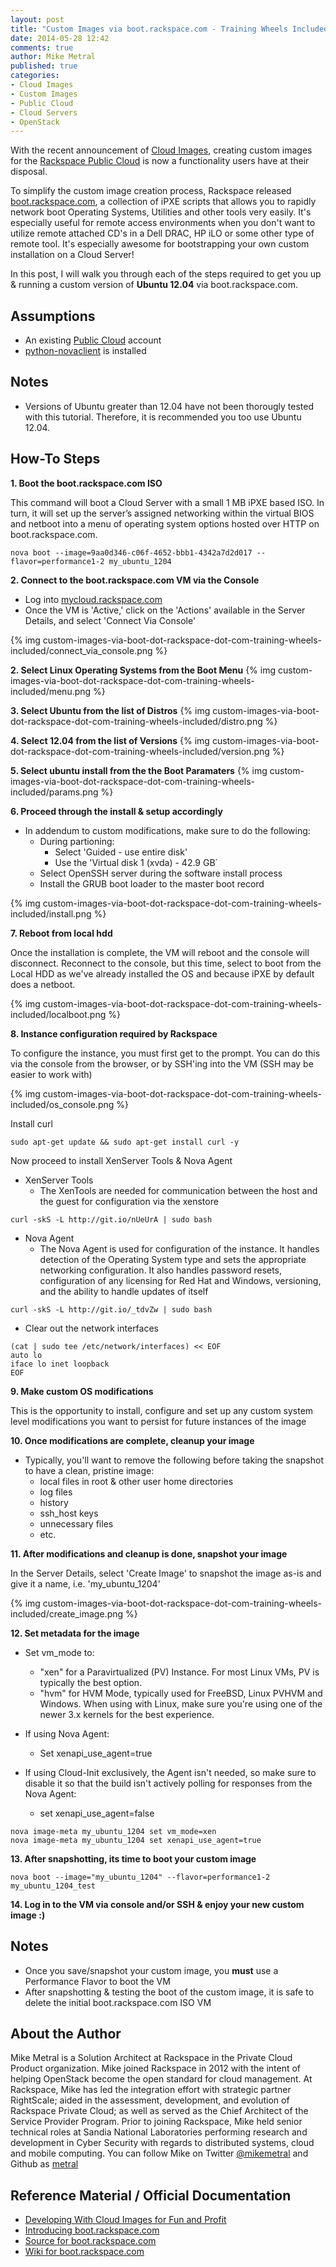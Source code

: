 ```yaml
---
layout: post
title: "Custom Images via boot.rackspace.com - Training Wheels Included"
date: 2014-05-28 12:42
comments: true
author: Mike Metral
published: true
categories:
- Cloud Images
- Custom Images
- Public Cloud
- Cloud Servers
- OpenStack
---
```


With the recent announcement of
[Cloud Images](http://www.rackspace.com/cloud/images/), creating custom images
for the [Rackspace Public Cloud](http://www.rackspace.com/cloud/servers)
is now a functionality users have at their disposal.

To simplify the custom image creation process, Rackspace released
[boot.rackspace.com](http://boot.rackspace.com), a collection of iPXE scripts
that allows you to rapidly network boot Operating Systems, Utilities and other
tools very easily. It's especially useful for remote access environments when
you don't want to utilize remote attached CD's in a Dell DRAC, HP iLO or some other
type of remote tool. It's especially awesome for bootstrapping your own custom
installation on a Cloud Server!
<!-- more -->
In this post, I will walk you through each of the steps required to get you up &
running a custom version of __Ubuntu 12.04__ via boot.rackspace.com.

## Assumptions

* An existing [Public Cloud](http://mycloud.rackspace.com) account
* [python-novaclient](http://www.rackspace.com/knowledge_center/article/installing-python-novaclient-on-linux-and-mac-os) is installed

## Notes
* Versions of Ubuntu greater than 12.04 have not been thorougly tested with this tutorial.
  Therefore, it is recommended you too use Ubuntu 12.04.

## How-To Steps
__1. Boot the boot.rackspace.com ISO__

This command will boot a Cloud Server with a small 1 MB iPXE based ISO. In turn, it
will set up the server’s assigned networking within the virtual BIOS and
netboot into a menu of operating system options hosted over HTTP on
boot.rackspace.com.

```
nova boot --image=9aa0d346-c06f-4652-bbb1-4342a7d2d017 --flavor=performance1-2 my_ubuntu_1204
```

__2. Connect to the boot.rackspace.com VM via the Console__

* Log into [mycloud.rackspace.com](http://mycloud.rackspace.com)
* Once the VM is 'Active,' click on the 'Actions' available in the Server
  Details, and select 'Connect Via Console'

{% img custom-images-via-boot-dot-rackspace-dot-com-training-wheels-included/connect_via_console.png %}

__2. Select Linux Operating Systems from the Boot Menu__
{% img custom-images-via-boot-dot-rackspace-dot-com-training-wheels-included/menu.png %}

__3. Select Ubuntu from the list of Distros__
{% img custom-images-via-boot-dot-rackspace-dot-com-training-wheels-included/distro.png %}

__4. Select 12.04 from the list of Versions__
{% img custom-images-via-boot-dot-rackspace-dot-com-training-wheels-included/version.png %}

__5. Select ubuntu install from the the Boot Paramaters__
{% img custom-images-via-boot-dot-rackspace-dot-com-training-wheels-included/params.png %}

__6. Proceed through the install & setup accordingly__

* In addendum to custom modifications, make sure to do the following:
    * During partioning:
        * Select 'Guided - use entire disk'
        * Use the 'Virtual disk 1 (xvda) - 42.9 GB`
    * Select OpenSSH server during the software install process
    * Install the GRUB boot loader to the master boot record

{% img custom-images-via-boot-dot-rackspace-dot-com-training-wheels-included/install.png %}

__7. Reboot from local hdd__

Once the installation is complete, the VM will reboot and the console will
disconnect. Reconnect to the console, but this time, select to boot
from the Local HDD as we've already installed the OS and because iPXE by
default does a netboot.

{% img custom-images-via-boot-dot-rackspace-dot-com-training-wheels-included/localboot.png %}

__8. Instance configuration required by Rackspace__

To configure the instance, you must first get to the prompt. You can do
this via the console from the browser, or by SSH'ing into the VM (SSH may be easier to work
with)

{% img custom-images-via-boot-dot-rackspace-dot-com-training-wheels-included/os_console.png %}

Install curl

```
sudo apt-get update && sudo apt-get install curl -y
```

Now proceed to install XenServer Tools & Nova Agent

* XenServer Tools
    * The XenTools are needed for communication between the host and the guest
      for configuration via the xenstore

```
curl -skS -L http://git.io/nUeUrA | sudo bash
```

* Nova Agent
    * The Nova Agent is used for configuration of the instance. It handles
      detection of the Operating System type and sets the appropriate
      networking configuration. It also handles password resets, configuration
      of any licensing for Red Hat and Windows, versioning, and the ability to
      handle updates of itself

```
curl -skS -L http://git.io/_tdvZw | sudo bash
```

* Clear out the network interfaces

```
(cat | sudo tee /etc/network/interfaces) << EOF
auto lo
iface lo inet loopback
EOF
```

__9. Make custom OS modifications__

This is the opportunity to install, configure and set up any custom system level
modifications you want to persist for future instances of the image

__10. Once modifications are complete, cleanup your image__

* Typically, you'll want to remove the following before taking the snapshot
to have a clean, pristine image:
    * local files in root & other user home directories
    * log files
    * history
    * ssh_host keys
    * unnecessary files
    * etc.

__11. After modifications and cleanup is done, snapshot your image__

In the Server Details, select 'Create Image' to snapshot the image as-is and
give it a name, i.e. 'my_ubuntu_1204'

{% img custom-images-via-boot-dot-rackspace-dot-com-training-wheels-included/create_image.png %}

__12. Set metadata for the image__

* Set vm_mode to:
    * "xen" for a Paravirtualized (PV) Instance. For most Linux VMs, PV is typically
    the best option.
    * "hvm" for HVM Mode, typically used for FreeBSD, Linux PVHVM and Windows. When
    using with Linux, make sure you're using one of the newer 3.x kernels for the
    best experience.

* If using Nova Agent:
    * Set xenapi_use_agent=true

* If using Cloud-Init exclusively, the Agent isn't needed, so make sure to
disable it so that the build isn't actively polling for responses from the Nova
Agent:
    * set xenapi_use_agent=false

```
nova image-meta my_ubuntu_1204 set vm_mode=xen
nova image-meta my_ubuntu_1204 set xenapi_use_agent=true
```

__13. After snapshotting, its time to boot your custom image__

```
nova boot --image="my_ubuntu_1204" --flavor=performance1-2 my_ubuntu_1204_test
```

__14. Log in to the VM via console and/or SSH & enjoy your new custom image \:)__

## Notes
* Once you save/snapshot your custom image, you __must__ use a Performance Flavor
  to boot the VM
* After snapshotting & testing the boot of the custom image, it is safe to
  delete the initial boot.rackspace.com ISO VM

## About the Author
Mike Metral is a Solution Architect at Rackspace in the Private Cloud Product
organization. Mike joined Rackspace in 2012 with the intent of helping
OpenStack become the open standard for cloud management. At Rackspace, Mike has
led the integration effort with strategic partner RightScale; aided in the
assessment, development, and evolution of Rackspace Private Cloud; as well as
served as the Chief Architect of the Service Provider Program. Prior to joining
Rackspace, Mike held senior technical roles at Sandia National Laboratories
performing research and development in Cyber Security with regards to
distributed systems, cloud and mobile computing. You can follow Mike on Twitter
[@mikemetral](http://twitter.com/mikemetral) and Github as
[metral](http://github.com/metral)

## Reference Material / Official Documentation
* [Developing With Cloud Images for Fun and Profit](http://developer.rackspace.com/blog/announcing-cloud-images.html)
* [Introducing boot.rackspace.com](http://developer.rackspace.com/blog/introducing-boot-dot-rackspace-dot-com.html)
* [Source for boot.rackspace.com](https://github.com/rackerlabs/boot.rackspace.com)
* [Wiki for boot.rackspace.com](https://github.com/rackerlabs/boot.rackspace.com/wiki)
